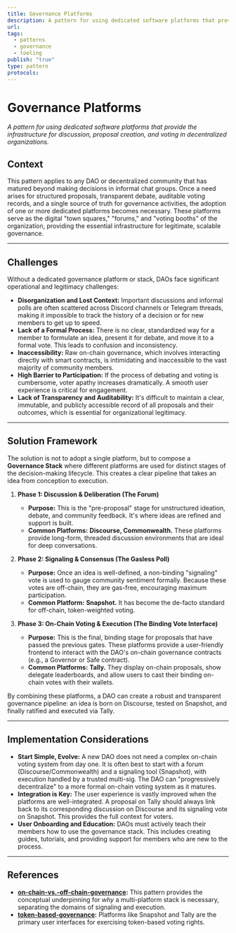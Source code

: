 ```yaml
---
title: Governance Platforms
description: A pattern for using dedicated software platforms that provide the infrastructure for discussion, proposal creation, and voting in decentralized organizations.
url: 
tags:
  - patterns
  - governance
  - tooling
publish: "true"
type: pattern
protocols: 
---
```

# Governance Platforms

_A pattern for using dedicated software platforms that provide the infrastructure for discussion, proposal creation, and voting in decentralized organizations._

## Context

This pattern applies to any DAO or decentralized community that has matured beyond making decisions in informal chat groups. Once a need arises for structured proposals, transparent debate, auditable voting records, and a single source of truth for governance activities, the adoption of one or more dedicated platforms becomes necessary. These platforms serve as the digital "town squares," "forums," and "voting booths" of the organization, providing the essential infrastructure for legitimate, scalable governance.

---

## Challenges

Without a dedicated governance platform or stack, DAOs face significant operational and legitimacy challenges:

*   **Disorganization and Lost Context:** Important discussions and informal polls are often scattered across Discord channels or Telegram threads, making it impossible to track the history of a decision or for new members to get up to speed.
*   **Lack of a Formal Process:** There is no clear, standardized way for a member to formulate an idea, present it for debate, and move it to a formal vote. This leads to confusion and inconsistency.
*   **Inaccessibility:** Raw on-chain governance, which involves interacting directly with smart contracts, is intimidating and inaccessible to the vast majority of community members.
*   **High Barrier to Participation:** If the process of debating and voting is cumbersome, voter apathy increases dramatically. A smooth user experience is critical for engagement.
*   **Lack of Transparency and Auditability:** It's difficult to maintain a clear, immutable, and publicly accessible record of all proposals and their outcomes, which is essential for organizational legitimacy.

---

## Solution Framework

The solution is not to adopt a single platform, but to compose a **Governance Stack** where different platforms are used for distinct stages of the decision-making lifecycle. This creates a clear pipeline that takes an idea from conception to execution.

1.  **Phase 1: Discussion & Deliberation (The Forum)**
    *   **Purpose:** This is the "pre-proposal" stage for unstructured ideation, debate, and community feedback. It's where ideas are refined and support is built.
    *   **Common Platforms:** **Discourse, Commonwealth.** These platforms provide long-form, threaded discussion environments that are ideal for deep conversations.

2.  **Phase 2: Signaling & Consensus (The Gasless Poll)**
    *   **Purpose:** Once an idea is well-defined, a non-binding "signaling" vote is used to gauge community sentiment formally. Because these votes are off-chain, they are gas-free, encouraging maximum participation.
    *   **Common Platform:** **Snapshot.** It has become the de-facto standard for off-chain, token-weighted voting.

3.  **Phase 3: On-Chain Voting & Execution (The Binding Vote Interface)**
    *   **Purpose:** This is the final, binding stage for proposals that have passed the previous gates. These platforms provide a user-friendly frontend to interact with the DAO's on-chain governance contracts (e.g., a Governor or Safe contract).
    *   **Common Platforms:** **Tally.** They display on-chain proposals, show delegate leaderboards, and allow users to cast their binding on-chain votes with their wallets.

By combining these platforms, a DAO can create a robust and transparent governance pipeline: an idea is born on Discourse, tested on Snapshot, and finally ratified and executed via Tally.

---

## Implementation Considerations

*   **Start Simple, Evolve:** A new DAO does not need a complex on-chain voting system from day one. It is often best to start with a forum (Discourse/Commonwealth) and a signaling tool (Snapshot), with execution handled by a trusted multi-sig. The DAO can "progressively decentralize" to a more formal on-chain voting system as it matures.
*   **Integration is Key:** The user experience is vastly improved when the platforms are well-integrated. A proposal on Tally should always link back to its corresponding discussion on Discourse and its signaling vote on Snapshot. This provides the full context for voters.
*   **User Onboarding and Education:** DAOs must actively teach their members how to use the governance stack. This includes creating guides, tutorials, and providing support for members who are new to the process.

---

## References

*   **[on-chain-vs.-off-chain-governance](notes/rpp/rpp-working-docs/on-chain-vs.-off-chain-governance.md):** This pattern provides the conceptual underpinning for *why* a multi-platform stack is necessary, separating the domains of signaling and execution.
*   **[token-based-governance](notes/rpp/rpp-working-docs/token-based-governance.md):** Platforms like Snapshot and Tally are the primary user interfaces for exercising token-based voting rights.